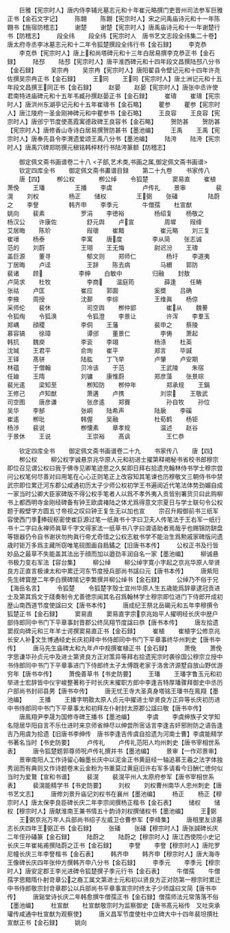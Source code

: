 <!-- { "loadSidebar": true } -->
　　巨雅【宪宗时人】唐内侍李辅光墓志元和十年崔元略撰门吏晋州司法参军巨雅正书【金石文字记】
　　陈翺
　　陈翺【宪宗时人】宋之问禹庙诗元和十一年陈翺书【施宿防稽志】
　　谢楚
　　谢楚【宪宗时人】唐禹庙诗元和十一年谢楚行书【防稽志】
　　段全纬
　　段全纬【宪宗时人　唐书艺文志段全纬集二十卷】唐太府寺丞李冰墓志元和十二年令狐楚撰段全纬行书【金石録】
　　李克恭
　　李克恭【宪宗时人】唐上和尚塔碑元和十三年白居易撰李克恭正书【金石録】
　　陆邳
　　陆邳【宪宗时人】唐平淮西碑元和十四年段文昌撰陆邳八分书【金石録】
　　吴宗冉
　　吴宗冉【宪宗时人】唐阳翟县令壁记元和十四年许尧佐撰吴宗冉正书【金石録】
　　王同
　　王同【宪宗时人】唐土洲记元和十五年段文昌撰王同正书【金石録】
　　赵晏
　　赵晏【宪宗时人】唐张中丞许使君南特进庙碑元和十五年韦臧孙撰赵晏正书【金石録】
　　崔璹
　　崔璹【宪宗时人】唐洪州东湖亭记元和十五年崔璹书【金石略】
　　瞿参
　　瞿参【宪宗时人】唐江陵府一圣金刚神碑元和中瞿参书【金石略】
　　王良容
　　王良容【宪宗时人】唐邠宁节度使髙霞寓德政碑王良容书【金石略】
　　贺防甚
　　贺防甚【宪宗时人】唐修香山寺诗白居易撰贺防甚书【墨池编】
　　王禹
　　王禹【宪宗时人】唐奉先县令李渭遗爱颂王禹八分书【墨池编】
　　陆洿
　　陆洿【宪宗时人】唐禹穴碑郑昉撰元稹铭韩梓材行书陆洿篆额【防稽志】










　　御定佩文斋书画谱卷二十八
<子部,艺术类,书画之属,御定佩文斋书画谱>
　　钦定四库全书
　　御定佩文斋书畵谱目録
　　第二十九卷
　　书家传八
　　唐【四】
　　栁公权　　　　栁公绰
　　令狐楚　　　　窦易直
　　崔植　　　　　萧俛
　　王璠　　　　　王播
　　李虞　　　　　卢传礼
　　景审　　　　　裴滉
　　刘权　　　　　杨正
　　储权　　　　　王弼
　　张磻　　　　　陆蔚之
　　李詧　　　　　韩齐申
　　李季元　　　　牛僧孺
　　杜宣猷　　　　　姚向
　　裴素　　　　　　罗涓
　　李徳裕　　　　　杨绍复
　　杨敬之　　　　　杨汉公
　　许康佐　　　　　舒元舆
　　卢宣　　　　　周墀
　　叚绛　　　　　　艾居晦
　　陈玠　　　　　　叚瓌
　　崔黯　　　　　　崔元略
　　刘三复　　　　　崔瑨
　　杨泰　　　　　　李寓
　　唐度　　　　　李从简
　　张志诚　　　　　范的
　　刘蔚　　　　　　王珝
　　王无悔　　　　　尉迟汾
　　王璹　　　　　　盖巨源
　　董寻　　　　　　郁文则
　　郑师仁　　　　　杨圩
　　李道夷　　　　　丁居晦
　　卢迳　　　　　　王辞
　　陈去病　　　　　马纉
　　郭防　　　　　　裴诸
　　顾　　　　　　李绅
　　白敏中　　　　　归融
　　封敖　　　　　　卢简求
　　杜牧　　　　　　李商
　　温庭筠　　　　　薛逢
　　任畴　　　　　　张祜
　　卢匡　　　　　　崔应
　　郭圎　　　　　　奚奬
　　吕确　　　　　　李掖
　　周授　　　　　　沈鄯
　　李综　　　　　　王维眞
　　杨倞　　　　　　采师伦
　　裴休　　　　　　司空舆
　　栁仲郢　　　　　崔从
　　魏謩　　　　　　令狐绹
　　令狐涣　　　　　令狐澄
　　李景让　　　　　许浑
　　李羣玉　　　　　郑嵎
　　顔稷　　　　　　李侗
　　王藩　　　　　　裴申之
　　蔡陵　　　　　　慕容镐
　　徐璋　　　　　　谭邠
　　董景仁　　　　　李俦
　　萧起　　　　　　韩抗
　　魏庾　　　　　　李衮
　　李翊　　　　　　杨涤
　　杜英　　　　　　沈瑊
　　王君平　　　　　俞珣
　　崔平　　　　　　郑言
　　毕諴　　　　　　王铎
　　髙骈　　　　　　陆肱
　　丁飞举　　　　　卢肇
　　卢安期　　　　　林蕴
　　于僧翰　　　　　贝冷该
　　于范　　　　　　王武陵
　　朱宿　　　　　　任廸
　　王隋　　　　　　刘镛
　　康惟蔚　　　　　郑彦藻
　　张景琮　　　　　裴光逺
　　梁知至　　　　　栁知防
　　栁仲年　　　　　郑承规
　　王鋗　　　　　　王修己
　　卢知猷　　　　　萧遘
　　卢携　　　　　　刘崇
　　王敬武　　　　　司空图
　　唐彦谦　　　　　张彦逺
　　郑賨　　　　　　孙自牧
　　孙位　　　　　　吴华
　　李郜　　　　　　张峒
　　陆希声　　　　　陆扆
　　李磎　　　　　　崔逺
　　栁玭　　　　　　韩偓
　　吴融　　　　　　杜荀鹤
　　杨钜　　　　　　杨渉
　　裴说　　　　　　栁懐素
　　章孝规　　　　　温述
　　赵谷　　　　　　于景休
　　王说　　　　　　王崇裕
　　髙讽　　　　　　王仁恭















　　钦定四库全书
　　御定佩文斋书画谱卷二十九
　　书家传八
　　唐【四】
　　栁公权
　　柳公权字诚悬京兆华原人元和初进士擢第释褐秘书省校书郎穆宗即位召见谓公权曰我于佛寺见卿笔迹思之久矣即日拜右拾遗充翰林侍书学士穆宗尝问公权笔何尽善对曰用笔在心心正则笔正上改容知其笔谏也历穆敬文三朝侍书中禁武宗即位累迁河东郡公咸通初历太子少师公权初学王书遍阅近代笔法体势劲媚自成一家当时公卿大臣家碑版不得公权手笔者人以爲不孝外夷入贡皆别署货贝曰此购柳书上都西明寺金刚经碑备有钟王欧虞褚陆之体尤爲得意文宗夏日与学士联句令公权题于殿壁字方圆五寸帝视之叹曰钟王复生无以加也宣
　　宗召升殿御前书三纸军容使西门季捧砚枢密使崔巨源过笔一纸眞书十字曰卫夫人传笔法于王右军一纸行书十二字曰永禅师眞草千字文得家法一纸草书八字曰谓语助者焉哉乎也赐锦防缾盘等银器仍令自书谢状勿拘眞行帝尤奇惜之公权志躭书学不能治生爲勲戚家碑版问遗歳时钜万多爲主藏所窃唯笔砚图画自扃鐍之【旧唐书本传】
　　公权正书及行皆妙品之最草不失能盖其法出于顔而加以遒劲丰润自名一家【墨池编】
　　柳诚悬书极力变右军法【容台集】
　　柳公绰
　　柳公绰字寛小字起之京兆华原人举贤良方正直言极谏太和中累迁河东节度授兵部尚书諡曰元【唐书本传】
　　唐紫阳先生碑寳歴二年李白撰碑隂记李繁撰并柳公绰书【金石録】
　　公绰乃不俗于兄【海岳名言】
　　令狐楚
　　令狐楚字殻士宜州华原人生五歳能爲辞章逮冠贡进士及第其爲文于牋奏制令尤善徳宗闻其名召爲翰林学士穆宗即位进门下侍郎开成初歴山南西道节度使諡曰文【唐书本传】
　　唐成纪王祭北岳碣元和五年李穆撰令狐楚正书【金石録】
　　窦易直
　　窦易直字宗京兆始平人擢明经长庆中歴户部侍郎同中书门下平章事封晋郡公终凤翔节度諡曰恭【唐书本传】
　　唐左拾遗窦叔向碑元和三年羊士谔撰窦易直正书【金石録】
　　崔植
　　崔植字公修京兆长安人补文生博通经史长庆初拜中书侍郎同中书门下平章事终华州刺史【唐书夲传】
　　唐马先生庙碑太和九年卢中规撰崔植正书【金石録】
　　萧俛
　　萧俛字思谦华孙贞元中及进士第贤良方正对策异等拜右拾遗宪宗时袭徐国公穆宗立授中书侍郎同中书门下平章事进门下侍郎终太子太傅既老家于洛舍济源墅自放山野优游穷年【唐书夲传】
　　萧俛善草书【书史防要】
　　王璠
　　王璠字鲁玉元和初举进士宏辞皆中仪宇峻整著称于时长庆末擢职方郎中李逢吉特厚璠骤拜御史中丞历户部尚书封祁县男【唐书夲传】
　　唐无忧王寺大圣真身塔铭王璠书在鳯翔【墨池编】
　　王播
　　王播字明敭太原人贞元中擢进士举贤良方正异等长庆初历进中书侍郎同中书门下平章事太和初拜左仆射封太原郡公諡曰敬【唐书夲传】
　　唐鳯翔尹李晟为国修寺碑王播书【墨池编】
　　李虞
　　李虞绅族子文学知名隠居华阳自言不乐仕进时来京师省绅尽以绅尝所宻话言李逢吉奸邪附防之语告逢吉乃用虞为拾遗【旧唐书李绅传　唐书李逢吉传虞自拾遗为河南士曹】李虞能精学书著名当时【书史防要】
　　卢传礼
　　卢传礼范阳人均州刺史【唐书宰相世系表】
　　唐令狐楚题郭尊师呪卢传礼撰并书【墨池编】
　　景审【一作邓景审】
　　景审南阳人工作诗留心翰墨长庆中以泥金正书黄庭经一轴追慕王羲之法字体独秀润而有典则又作诗题卷末云金粉为书重莫过黄庭旧许右军多请看今日酬仁徳何似当时为爱鵞【宣和书谱】
　　裴滉
　　裴滉平州人太原府参军【唐书宰相世系表】
　　裴滉能精学书【书史防要】
　　刘权
　　刘权曹州南华人忠州刺史【唐书艺文志】
　　唐修刘景升庙记刘权书在襄州【墨池编】
　　杨正
　　杨正【穆宗时人】唐太保李良臣碑长庆二年李宗闵撰杨正楷书【金石表】
　　储权
　　储权【穆宗时人】唐献淮南王兼书情五十韵诗刘权撰储权书【墨池编】
　　王弼
　　王弼京兆万年人兵部尚书绍子左威卫仓曹参军【李绛集】
　　唐相里友谅墓志长庆四年王弼正书【金石録】
　　张磻
　　张磻【穆宗时人】唐张諴碑长庆二年侄孙磻篆【金石録】
　　陆蔚之
　　陆蔚之【穆宗时人】唐江西使院小史记长庆三年崔祐甫撰陆蔚之正书【金石録】
　　李詧
　　李詧【穆宗时人】唐陀罗尼幢长庆三年李詧楷书【金石表】
　　韩齐申
　　韩齐申【穆宗时人】唐大海寺王像碑长庆四年张仲方撰韩齐申八分书【金石録】
　　李季元
　　李季元【穆宗时人】唐安定郡王李光进碑令狐楚撰子季元行书【金石表】
　　牛僧孺
　　牛僧孺字思黯隋仆射竒章公之裔工属文第进士元和初以贤良方正对防第一穆宗时累迁中书侍郎敬宗封竒章郡公以兵部尚书平章事宣宗时终太子少师諡曰文简【唐书夲传】
　　唐谿堂诗长庆二年韩愈撰牛僧孺正书【金石録】僧孺师法元常落落不俗【墨池编】
　　杜宣猷
　　杜宣猷敬宗时为监察御史【唐书髙元裕传　又吐突承瓘传咸通中杜宣猷为观察使】
　　唐义昌军节度使杜中立碑大中十四年裴坦撰杜宣猷正书【金石録】
　　姚向
